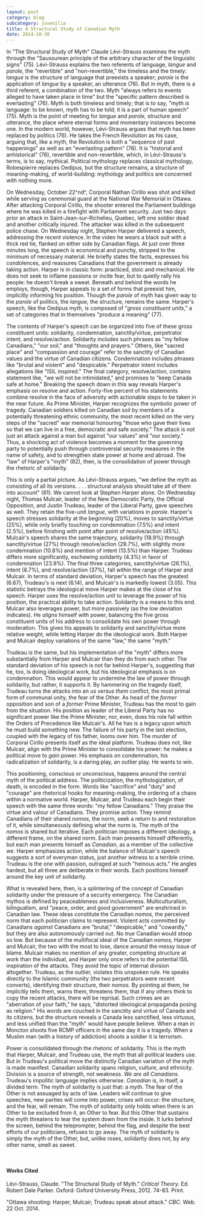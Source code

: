 ```yaml
---
layout: post
category: blog
subcategory: juvenilia
title: A Structural Study of Canadian Myth
date: 2014-10-30
---
```


In "The Structural Study of Myth" Claude Lévi-Strauss examines the myth through the "Saussurean principle of the arbitrary character of the linguistic signs" (75). Lévi-Strauss explains the two referents of language, *langue* and *parole,* the "revertible" and "non-revertible," the timeless and the timely: *langue* is the structure of language that preexists a speaker; *parole* is the application of *langue* by a speaker, an utterance (76). But in myth, there is a third referent, a combination of the two. Myth "always refers to events alleged to have taken place in time" but the "specific pattern described is everlasting" (76). Myth is both timeless and timely; that is to say, "myth *is* language: to be known, myth has to be told; it is a part of human speech" (75). Myth is the point of meeting for *langue* and *parole,* structure and utterance, the place where eternal forms and momentary instances become one. In the modern world, however, Lévi-Strauss argues that myth has been replaced by politics (76). He takes the French Revolution as his case, arguing that, like a myth, the Revolution is both a "sequence of past happenings" as well as an "everlasting pattern" (76). It is "historial and anhistorical" (76), revertible and non-revertible, which, in Lévi-Strauss's terms, is to say, mythical. Political mythology replaces classical mythology, Robespierre replaces Oedipus, but the structure remains, a structure of meaning-making, of world-building: mythology and politics are concerned with nothing more.

On Wednesday, October 22^nd^, Corporal Nathan Cirillo was shot and killed while serving as ceremonial guard at the National War Memorial in Ottawa. After attacking Corporal Cirillo, the shooter entered the Parliament buildings where he was killed in a firefight with Parliament security. Just two days prior an attack in Saint-Jean-sur-Richelieu, Quebec, left one soldier dead and another critically injured. The attacker was killed in the subsequent police chase. On Wednesday night, Stephen Harper delivered a speech, addressing the recent violence. In the video he wears a black suit with a thick red tie, flanked on either side by Canadian flags. At just over three minutes long, the speech is economical and punchy, stripped to the minimum of necessary material. He briefly states the facts, expresses his condolences, and reassures Canadians that the government is already taking action. Harper is in classic form: practiced, stoic and mechanical. He does not seek to inflame passions or incite fear, but to quietly rally his people: he doesn't break a sweat. Beneath and behind the words he employs, though, Harper appeals to a set of forms that preexist him, implicitly informing his position. Though the *parole* of myth has given way to the *parole* of politics, the *langue,* the structure, remains the same. Harper's speech, like the Oedipus myth, is composed of "*gross constituent units*," a set of categories that in themselves "produce a meaning" (77).

The contents of Harper's speech can be organized into five of these gross constituent units: solidarity, condemnation, sanctity/virtue, perpetrator intent, and resolve/action. Solidarity includes such phrases as "my fellow Canadians," "our soil," and "thoughts and prayers." Others, like "sacred place" and "compassion and courage" refer to the sanctity of Canadian values and the virtue of Canadian citizens. Condemnation includes phrases like "brutal and violent" and "despicable." Perpetrator intent includes allegations like "ISIL inspired." The final category, resolve/action, contains statement like, "we will not be intimidated," and promises to "keep Canada safe at home." Breaking the speech down in this way reveals Harper's emphasis on resolve and action. Forty-five percent of his statements combine resolve in the face of adversity with actionable steps to be taken in the near future. As Prime Minister, Harper recognizes the symbolic power of tragedy. Canadian soldiers killed on Canadian soil by members of a potentially threatening ethnic community, the most recent killed on the very steps of the "sacred" war memorial honouring "those who gave their lives so that we can live in a free, democratic and safe society." The attack is not just an attack against a man but against "our values" and "our society." Thus, a shocking act of violence becomes a moment for the governing party to potentially push through controversial security measures in the name of safety, and to strengthen state power at home and abroad. The "law" of Harper's "myth" (82), then, is the consolidation of power through the rhetoric of solidarity.

This is only a partial picture. As Lévi-Strauss argues, "we define the myth as consisting of all its versions. . . . structural analysis should take all of them into account" (81). We cannot look at Stephen Harper alone. On Wednesday night, Thomas Mulcair, leader of the New Democratic Party, the Official Opposition, and Justin Trudeau, leader of the Liberal Party, gave speeches as well. They retain the five-unit *langue*, with variations in *parole*. Harper's speech stresses solidarity at the beginning (20%), moves to sanctity/virtue (25%), while only briefly touching on condemnation (7.5%) and intent (2.5%), before finishing with point after point of resolve/action (45%). Mulcair's speech shares the same trajectory, solidarity (18.9%) through sanctity/virtue (27%) through resolve/action (29.7%), with slightly more condemnation (10.8%) and mention of intent (13.5%) than Harper. Trudeau differs more significantly, eschewing solidarity (4.3%) in favor of condemnation (23.9%). The final three categories, sanctity/virtue (26.1%), intent (8.7%), and resolve/action (37%), fall within the range of Harper and Mulcair. In terms of standard deviation, Harper's speech has the greatest (6.67), Trudeau's is next (6.14), and Mulcair's is markedly lowest (3.05). This statistic betrays the ideological move Harper makes at the close of his speech. Harper uses the resolve/action unit to leverage the power of his position, the practical ability to take action. Solidarity is a means to this end. Mulcair also leverages power, but more passively (as the low deviation indicates). He *aligns* himself with power, balancing the five gross constituent units of his address to consolidate his own power through moderation. This gives his appeals to solidarity and sanctity/virtue more relative weight, while letting Harper do the ideological work. Both Harper and Mulcair deploy variations of the same "law," the same "myth."

Trudeau is the same, but his implementation of the "myth" differs more substantially from Harper and Mulcair than they do from each other. The standard deviation of his speech is not far behind Harper's, suggesting that he, too, is doing ideological work, but his ideological emphasis is on condemnation. This would appear to undermine the law of power through solidarity, but rather, it supports it. By hammering on the tragedy itself, Trudeau turns the attacks into an *us versus them* conflict, the most primal form of communal unity, the fear of the Other. As head of the *former* opposition and son of a *former* Prime Minister, Trudeau has the most to gain from the situation. His position as leader of the Liberal Party has no significant power like the Prime Minister, nor, even, does his role fall within the Orders of Precedence like Mulcair's. All he has is a legacy upon which he must build something new. The failure of his party in the last election, coupled with the legacy of his father, looms over him. The murder of Corporal Cirillo presents itself as the ideal platform. Trudeau does not, like Mulcair, align with the Prime Minister to consolidate his power: he makes a political move to *gain* power. His emphasis on condemnation, his radicalization of solidarity, is a daring play, an outlier play. He wants to win.

This positioning, conscious or unconscious, happens around the central myth of the political address. The politicization, the mythologization, of death, is encoded in the form. Words like "sacrifice" and "duty" and "courage" are rhetorical hooks for meaning-making, the ordering of a chaos within a normative world. Harper, Mulcair, and Trudeau each begin their speech with the same three words: "my fellow Canadians." They praise the virtue and valour of Canadians. They promise action. They remind Canadians of their shared *nomos*, the norm, seek a return to and restoration of it, while simultaneously defining what the norm is. The myth of the *nomos* is shared but iterative. Each politician imposes a different ideology, a different frame, on the shared norm. Each man presents himself differently, but each man presents himself as *Canadian*, as a member of the collective *we*. Harper emphasizes action, while the balance of Mulcair's speech suggests a sort of everyman status, just another witness to a terrible crime. Trudeau is the one with passion, outraged at such "heinous acts." He angles hardest, but all three are deliberate in their words. Each positions himself around the key unit of solidarity.

What is revealed here, then, is a splintering of the concept of Canadian solidarity under the pressure of a security emergency. The Canadian mythos is defined by peaceableness and inclusiveness. Multiculturalism, bilingualism, and "peace, order, and good government" are enshrined in Canadian law. These ideas constitute the Canadian *nomos,* the perceived norm that each politician claims to represent. Violent acts committed *by* Canadians *against* Canadians are "brutal," "despicable," and "cowardly," but they are also autonomously carried out. No *true* Canadian would stoop so low. But because of the multifocal ideal of the Canadian *nomos,* Harper and Mulcair, the two with the most to lose, dance around the messy issue of blame. Mulcair makes no mention of any greater, competing structure at work than the individual, and Harper only once refers to the potential ISIL inspiration of the attacks. They avoid the topic of internal division altogether. Trudeau, as the outlier, violates this unspoken rule. He speaks directly to the Islamic community (the two perpetrators were recent converts), identifying their structure, their *nomos.* By pointing at them, he implicitly tells them, warns them, threatens them, that if any others think to copy the recent attacks, there will be reprisal. Such crimes are an "aberration of your faith," he says, "distorted ideological propaganda posing as religion." His words are couched in the sanctity and virtue of Canada and its citizens, but the structure reveals a Canada less sanctified, less virtuous, and less unified than the "myth" would have people believe. When a man in Moncton shoots five RCMP officers in the same day it is a tragedy. When a Muslim man (with a history of addiction) shoots a soldier it is terrorism.

Power is consolidated through the rhetoric of solidarity. This is the myth that Harper, Mulcair, and Trudeau use, the myth that all political leaders use. But in Trudeau's political move the distinctly Canadian variation of the myth is made manifest. Canadian solidarity spans religion, culture, and ethnicity. Division is a source of strength, not weakness. *We are all Canadians*. Trudeau's impolitic language implies otherwise. *Canadian* is, in itself, a divided term. The myth of solidarity is just that: a *myth*. The fear of the Other is not assuaged by acts of law. Leaders will continue to give speeches, new parties will come into power, crises will occur: the structure, and the fear, will remain. The myth of solidarity only holds when there is an Other to be excluded from it, an Other to fear. But this Other that sustains the myth threatens to tear the system down from the inside. It lurks behind the screen, behind the teleprompter, behind the flag, and despite the best efforts of our politicians, refuses to go away. The myth of solidarity is simply the myth of the Other, but, unlike roses, solidarity does not, by any other name, smell as sweet.

<br>

#### Works Cited

Lévi-Strauss, Claude. "The Structural Study of Myth." *Critical Theory.* Ed. Robert Dale Parker. Oxford: Oxford University Press, 2012. 74-83. Print.

"Ottawa shooting: Harper, Mulcair, Trudeau speak about attack." *CBC.* Web. 22 Oct. 2014.
